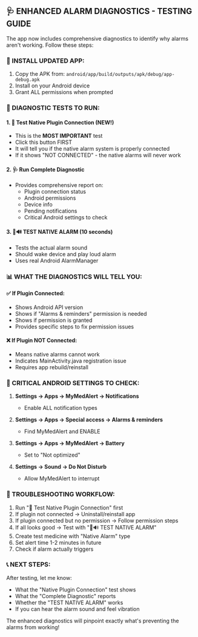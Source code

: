 ## 🩺 ENHANCED ALARM DIAGNOSTICS - TESTING GUIDE

The app now includes comprehensive diagnostics to identify why alarms aren't working. Follow these steps:

### 📱 INSTALL UPDATED APP:
1. Copy the APK from: `android/app/build/outputs/apk/debug/app-debug.apk`
2. Install on your Android device
3. Grant ALL permissions when prompted

### 🔧 DIAGNOSTIC TESTS TO RUN:

#### 1. **🔌 Test Native Plugin Connection** (NEW!)
- This is the **MOST IMPORTANT** test
- Click this button FIRST
- It will tell you if the native alarm system is properly connected
- If it shows "NOT CONNECTED" - the native alarms will never work

#### 2. **🩺 Run Complete Diagnostic**
- Provides comprehensive report on:
  - Plugin connection status
  - Android permissions
  - Device info
  - Pending notifications
  - Critical Android settings to check

#### 3. **🚨🔊 TEST NATIVE ALARM (10 seconds)**
- Tests the actual alarm sound
- Should wake device and play loud alarm
- Uses real Android AlarmManager

### 📊 WHAT THE DIAGNOSTICS WILL TELL YOU:

#### ✅ **If Plugin Connected:**
- Shows Android API version
- Shows if "Alarms & reminders" permission is needed
- Shows if permission is granted
- Provides specific steps to fix permission issues

#### ❌ **If Plugin NOT Connected:**
- Means native alarms cannot work
- Indicates MainActivity.java registration issue
- Requires app rebuild/reinstall

### 🚨 CRITICAL ANDROID SETTINGS TO CHECK:

1. **Settings → Apps → MyMedAlert → Notifications**
   - Enable ALL notification types

2. **Settings → Apps → Special access → Alarms & reminders**
   - Find MyMedAlert and ENABLE

3. **Settings → Apps → MyMedAlert → Battery**
   - Set to "Not optimized"

4. **Settings → Sound → Do Not Disturb**
   - Allow MyMedAlert to interrupt

### 🐛 TROUBLESHOOTING WORKFLOW:

1. Run "🔌 Test Native Plugin Connection" first
2. If plugin not connected → Uninstall/reinstall app
3. If plugin connected but no permission → Follow permission steps
4. If all looks good → Test with "🚨🔊 TEST NATIVE ALARM"
5. Create test medicine with "Native Alarm" type
6. Set alert time 1-2 minutes in future
7. Check if alarm actually triggers

### 📞 NEXT STEPS:
After testing, let me know:
- What the "Native Plugin Connection" test shows
- What the "Complete Diagnostic" reports
- Whether the "TEST NATIVE ALARM" works
- If you can hear the alarm sound and feel vibration

The enhanced diagnostics will pinpoint exactly what's preventing the alarms from working!
